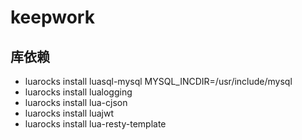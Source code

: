 # keepwork

## 库依赖
* luarocks install luasql-mysql MYSQL_INCDIR=/usr/include/mysql 
* luarocks install lualogging
* luarocks install lua-cjson
* luarocks install luajwt
* luarocks install lua-resty-template
